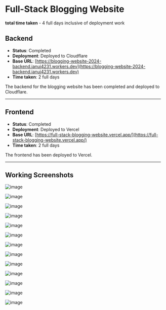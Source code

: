 # Full-Stack Blogging Website
**total time taken** - 4 full days inclusive of deployment work


## Backend
- **Status**: Completed
- **Deployment**: Deployed to Cloudflare
- **Base URL**: [https://blogging-website-2024-backend.ianuj4231.workers.dev](https://blogging-website-2024-backend.ianuj4231.workers.dev)
- **Time taken**: 2 full days 

The backend for the blogging website has been completed and deployed to Cloudflare.

---

## Frontend
- **Status**: Completed
- **Deployment**: Deployed to Vercel
- **Base URL**: [https://full-stack-blogging-website.vercel.app/](https://full-stack-blogging-website.vercel.app/)
- **Time taken**: 2 full days

The frontend has been deployed to Vercel.

---

## Working Screenshots

 ![image](https://github.com/user-attachments/assets/1523b156-b807-44cc-919c-c40a0b55a537)

 ![image](https://github.com/user-attachments/assets/92ed0932-1e5a-4a1f-8db6-333383a39c25)

 ![image](https://github.com/user-attachments/assets/d04839b4-4991-479f-9167-3a9f6ce26e4a)

 ![image](https://github.com/user-attachments/assets/76446c36-55da-40a8-8aff-7f7886ccd1be)

![image](https://github.com/user-attachments/assets/d5dab71f-e9af-4b5e-ae6f-36174fc18f8f)

![image](https://github.com/user-attachments/assets/694819ca-576d-4cf1-84dc-44a579f89d78)

![image](https://github.com/user-attachments/assets/f9f12bc9-2a12-4742-bf32-eac51f9b58a1)
 
![image](https://github.com/user-attachments/assets/5a8e23b4-0ac5-4f19-9e56-7bf02164ff50)
 
![image](https://github.com/user-attachments/assets/051cdab9-006a-45ce-a79e-9af65ea09df0)

![image](https://github.com/user-attachments/assets/0d85c054-7773-48b4-bb80-ce296780ba21)

![image](https://github.com/user-attachments/assets/13b14bcb-0c24-434c-99e5-8afc6ced6807)

![image](https://github.com/user-attachments/assets/ce7ca43a-c8c5-406a-abc9-8f496cef27fc)

 
![image](https://github.com/user-attachments/assets/089a3762-874b-4c7b-9ef9-835b48988d8b)
 
 
 


 
 
 
 


 

